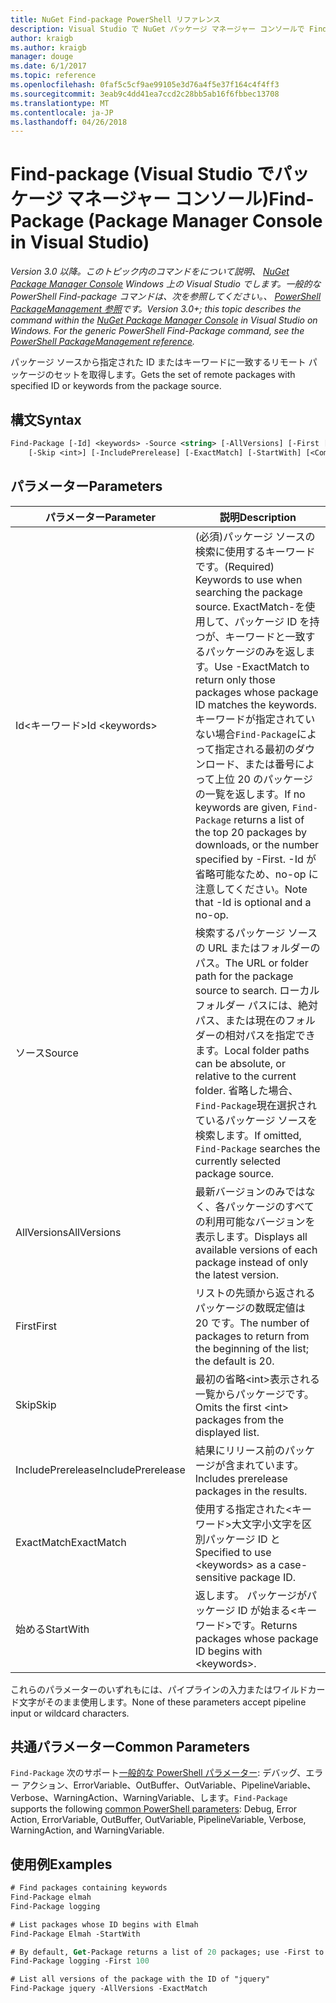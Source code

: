 ```yaml
---
title: NuGet Find-package PowerShell リファレンス
description: Visual Studio で NuGet パッケージ マネージャー コンソールで Find-package PowerShell コマンドのリファレンスです。
author: kraigb
ms.author: kraigb
manager: douge
ms.date: 6/1/2017
ms.topic: reference
ms.openlocfilehash: 0faf5c5cf9ae99105e3d76a4f5e37f164c4f4ff3
ms.sourcegitcommit: 3eab9c4dd41ea7ccd2c28bb5ab16f6fbbec13708
ms.translationtype: MT
ms.contentlocale: ja-JP
ms.lasthandoff: 04/26/2018
---
```

# <a name="find-package-package-manager-console-in-visual-studio"></a><span data-ttu-id="f8610-103">Find-package (Visual Studio でパッケージ マネージャー コンソール)</span><span class="sxs-lookup"><span data-stu-id="f8610-103">Find-Package (Package Manager Console in Visual Studio)</span></span>

<span data-ttu-id="f8610-104">*Version 3.0 以降。このトピック内のコマンドをについて説明、 [NuGet Package Manager Console](package-manager-console.md) Windows 上の Visual Studio でします。一般的な PowerShell Find-package コマンドは、次を参照してください。、 [PowerShell PackageManagement 参照](/powershell/module/packagemanagement/?view=powershell-6)です。*</span><span class="sxs-lookup"><span data-stu-id="f8610-104">*Version 3.0+; this topic describes the command within the [NuGet Package Manager Console](package-manager-console.md) in Visual Studio on Windows. For the generic PowerShell Find-Package command, see the [PowerShell PackageManagement reference](/powershell/module/packagemanagement/?view=powershell-6).*</span></span>

<span data-ttu-id="f8610-105">パッケージ ソースから指定された ID またはキーワードに一致するリモート パッケージのセットを取得します。</span><span class="sxs-lookup"><span data-stu-id="f8610-105">Gets the set of remote packages with specified ID or keywords from the package source.</span></span>

## <a name="syntax"></a><span data-ttu-id="f8610-106">構文</span><span class="sxs-lookup"><span data-stu-id="f8610-106">Syntax</span></span>

```ps
Find-Package [-Id] <keywords> -Source <string> [-AllVersions] [-First [<int>]]
    [-Skip <int>] [-IncludePrerelease] [-ExactMatch] [-StartWith] [<CommonParameters>]
```

## <a name="parameters"></a><span data-ttu-id="f8610-107">パラメーター</span><span class="sxs-lookup"><span data-stu-id="f8610-107">Parameters</span></span>

| <span data-ttu-id="f8610-108">パラメーター</span><span class="sxs-lookup"><span data-stu-id="f8610-108">Parameter</span></span> | <span data-ttu-id="f8610-109">説明</span><span class="sxs-lookup"><span data-stu-id="f8610-109">Description</span></span> |
| --- | --- |
| <span data-ttu-id="f8610-110">Id&lt;キーワード&gt;</span><span class="sxs-lookup"><span data-stu-id="f8610-110">Id &lt;keywords&gt;</span></span> | <span data-ttu-id="f8610-111">(必須)パッケージ ソースの検索に使用するキーワードです。</span><span class="sxs-lookup"><span data-stu-id="f8610-111">(Required) Keywords to use when searching the package source.</span></span> <span data-ttu-id="f8610-112">ExactMatch-を使用して、パッケージ ID を持つが、キーワードと一致するパッケージのみを返します。</span><span class="sxs-lookup"><span data-stu-id="f8610-112">Use -ExactMatch to return only those packages whose package ID matches the keywords.</span></span> <span data-ttu-id="f8610-113">キーワードが指定されていない場合`Find-Package`によって指定される最初のダウンロード、または番号によって上位 20 のパッケージの一覧を返します。</span><span class="sxs-lookup"><span data-stu-id="f8610-113">If no keywords are given, `Find-Package` returns a list of the top 20 packages by downloads, or the number specified by -First.</span></span> <span data-ttu-id="f8610-114">-Id が省略可能なため、no-op に注意してください。</span><span class="sxs-lookup"><span data-stu-id="f8610-114">Note that -Id is optional and a no-op.</span></span> |
| <span data-ttu-id="f8610-115">ソース</span><span class="sxs-lookup"><span data-stu-id="f8610-115">Source</span></span> | <span data-ttu-id="f8610-116">検索するパッケージ ソースの URL またはフォルダーのパス。</span><span class="sxs-lookup"><span data-stu-id="f8610-116">The URL or folder path for the package source to search.</span></span> <span data-ttu-id="f8610-117">ローカル フォルダー パスには、絶対パス、または現在のフォルダーの相対パスを指定できます。</span><span class="sxs-lookup"><span data-stu-id="f8610-117">Local folder paths can be absolute, or relative to the current folder.</span></span> <span data-ttu-id="f8610-118">省略した場合、`Find-Package`現在選択されているパッケージ ソースを検索します。</span><span class="sxs-lookup"><span data-stu-id="f8610-118">If omitted, `Find-Package` searches the currently selected package source.</span></span> |
| <span data-ttu-id="f8610-119">AllVersions</span><span class="sxs-lookup"><span data-stu-id="f8610-119">AllVersions</span></span> | <span data-ttu-id="f8610-120">最新バージョンのみではなく、各パッケージのすべての利用可能なバージョンを表示します。</span><span class="sxs-lookup"><span data-stu-id="f8610-120">Displays all available versions of each package instead of only the latest version.</span></span> |
| <span data-ttu-id="f8610-121">First</span><span class="sxs-lookup"><span data-stu-id="f8610-121">First</span></span> | <span data-ttu-id="f8610-122">リストの先頭から返されるパッケージの数既定値は 20 です。</span><span class="sxs-lookup"><span data-stu-id="f8610-122">The number of packages to return from the beginning of the list; the default is 20.</span></span> |
| <span data-ttu-id="f8610-123">Skip</span><span class="sxs-lookup"><span data-stu-id="f8610-123">Skip</span></span> | <span data-ttu-id="f8610-124">最初の省略&lt;int&gt;表示される一覧からパッケージです。</span><span class="sxs-lookup"><span data-stu-id="f8610-124">Omits the first &lt;int&gt; packages from the displayed list.</span></span>  |
| <span data-ttu-id="f8610-125">IncludePrerelease</span><span class="sxs-lookup"><span data-stu-id="f8610-125">IncludePrerelease</span></span> | <span data-ttu-id="f8610-126">結果にリリース前のパッケージが含まれています。</span><span class="sxs-lookup"><span data-stu-id="f8610-126">Includes prerelease packages in the results.</span></span> |
| <span data-ttu-id="f8610-127">ExactMatch</span><span class="sxs-lookup"><span data-stu-id="f8610-127">ExactMatch</span></span> | <span data-ttu-id="f8610-128">使用する指定された&lt;キーワード&gt;大文字小文字を区別パッケージ ID と</span><span class="sxs-lookup"><span data-stu-id="f8610-128">Specified to use &lt;keywords&gt; as a case-sensitive package ID.</span></span> |
| <span data-ttu-id="f8610-129">始める</span><span class="sxs-lookup"><span data-stu-id="f8610-129">StartWith</span></span> | <span data-ttu-id="f8610-130">返します。 パッケージがパッケージ ID が始まる&lt;キーワード&gt;です。</span><span class="sxs-lookup"><span data-stu-id="f8610-130">Returns packages whose package ID begins with &lt;keywords&gt;.</span></span> |

<span data-ttu-id="f8610-131">これらのパラメーターのいずれもには、パイプラインの入力またはワイルドカード文字がそのまま使用します。</span><span class="sxs-lookup"><span data-stu-id="f8610-131">None of these parameters accept pipeline input or wildcard characters.</span></span>

## <a name="common-parameters"></a><span data-ttu-id="f8610-132">共通パラメーター</span><span class="sxs-lookup"><span data-stu-id="f8610-132">Common Parameters</span></span>

<span data-ttu-id="f8610-133">`Find-Package` 次のサポート[一般的な PowerShell パラメーター](http://go.microsoft.com/fwlink/?LinkID=113216): デバッグ、エラー アクション、ErrorVariable、OutBuffer、OutVariable、PipelineVariable、Verbose、WarningAction、WarningVariable、します。</span><span class="sxs-lookup"><span data-stu-id="f8610-133">`Find-Package` supports the following [common PowerShell parameters](http://go.microsoft.com/fwlink/?LinkID=113216): Debug, Error Action, ErrorVariable, OutBuffer, OutVariable, PipelineVariable, Verbose, WarningAction, and WarningVariable.</span></span>

## <a name="examples"></a><span data-ttu-id="f8610-134">使用例</span><span class="sxs-lookup"><span data-stu-id="f8610-134">Examples</span></span>

```ps
# Find packages containing keywords
Find-Package elmah
Find-Package logging

# List packages whose ID begins with Elmah
Find-Package Elmah -StartWith

# By default, Get-Package returns a list of 20 packages; use -First to show more
Find-Package logging -First 100

# List all versions of the package with the ID of "jquery"
Find-Package jquery -AllVersions -ExactMatch
```
